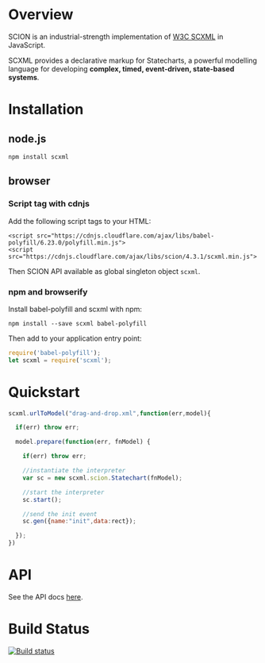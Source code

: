 # Overview

SCION is an industrial-strength implementation of [W3C SCXML](http://www.w3.org/TR/scxml/) in JavaScript. 

SCXML provides a declarative markup for Statecharts, a powerful modelling language for developing **complex, timed, event-driven, state-based systems**. 

# Installation

## node.js

`npm install scxml`

## browser

### Script tag with cdnjs

Add the following script tags to your HTML:

```
<script src="https://cdnjs.cloudflare.com/ajax/libs/babel-polyfill/6.23.0/polyfill.min.js">
<script src="https://cdnjs.cloudflare.com/ajax/libs/scion/4.3.1/scxml.min.js">
```

Then SCION API available as global singleton object `scxml`.

### npm and browserify

Install babel-polyfill and scxml with npm:

`npm install --save scxml babel-polyfill`

Then add to your application entry point:

```js
require('babel-polyfill');
let scxml = require('scxml');
```

# Quickstart

```javascript
scxml.urlToModel("drag-and-drop.xml",function(err,model){

  if(err) throw err;

  model.prepare(function(err, fnModel) {

    if(err) throw err;

    //instantiate the interpreter
    var sc = new scxml.scion.Statechart(fnModel);

    //start the interpreter
    sc.start();

    //send the init event
    sc.gen({name:"init",data:rect});

  });
})
```

# API

See the API docs [here](http://jbeard4.github.io/SCION/modules/_workspace_scion_scxml_platform_projects_scion_tsd_index_d_.html).

# Build Status

[![Build status](https://travis-ci.org/jbeard4/SCION.svg)](https://travis-ci.org/jbeard4/SCION)


